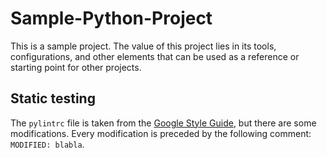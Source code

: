# Sample-Python-Project

This is a sample project. The value of this project lies in its tools, configurations, and other elements that can be used as a reference or starting point for other projects.

## Static testing

The `pylintrc` file is taken from the [Google Style Guide](https://google.github.io/styleguide/pyguide.html), but there are some modifications. Every modification is preceded by the following comment: `MODIFIED: blabla`.
